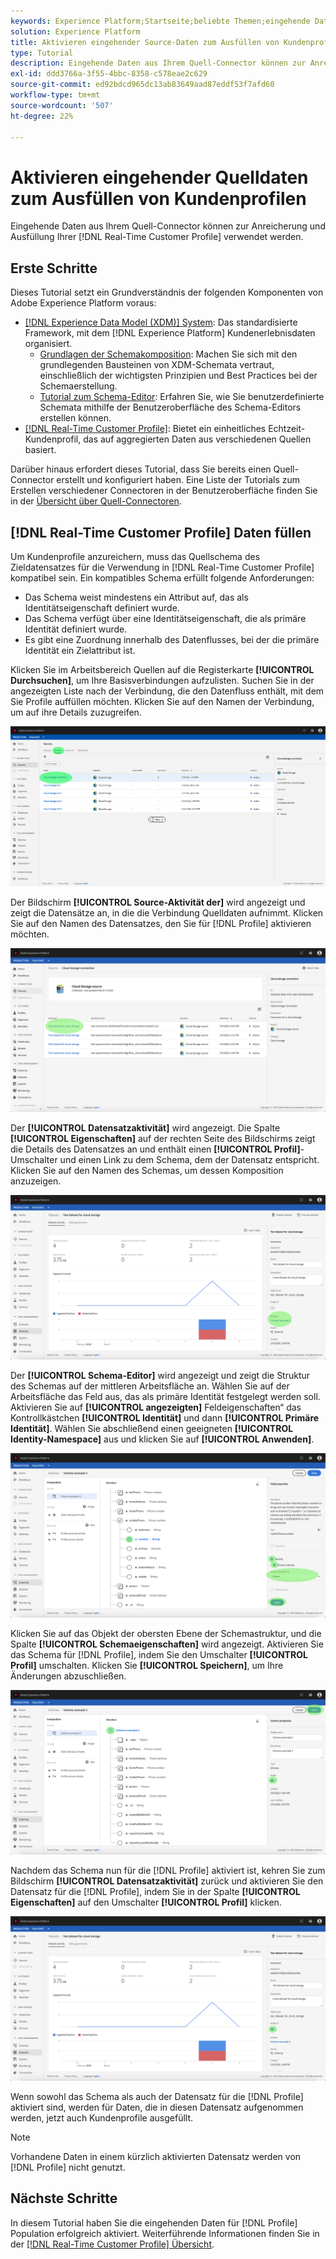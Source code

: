 ```yaml
---
keywords: Experience Platform;Startseite;beliebte Themen;eingehende Daten aktivieren;Profil befüllen;rtcp befüllen;Einheitliches Profil befüllen
solution: Experience Platform
title: Aktivieren eingehender Source-Daten zum Ausfüllen von Kundenprofilen über die Benutzeroberfläche
type: Tutorial
description: Eingehende Daten aus Ihrem Quell-Connector können zur Anreicherung und Ausfüllung Ihrer Echtzeit-Kundenprofildaten verwendet werden.
exl-id: ddd3766a-3f55-4bbc-8358-c578eae2c629
source-git-commit: ed92bdcd965dc13ab83649aad87eddf53f7afd60
workflow-type: tm+mt
source-wordcount: '507'
ht-degree: 22%

---
```


# Aktivieren eingehender Quelldaten zum Ausfüllen von Kundenprofilen

Eingehende Daten aus Ihrem Quell-Connector können zur Anreicherung und Ausfüllung Ihrer [!DNL Real-Time Customer Profile] verwendet werden.

## Erste Schritte

Dieses Tutorial setzt ein Grundverständnis der folgenden Komponenten von Adobe Experience Platform voraus:

- [[!DNL Experience Data Model (XDM)] System](../../../xdm/home.md): Das standardisierte Framework, mit dem [!DNL Experience Platform] Kundenerlebnisdaten organisiert.
   - [Grundlagen der Schemakomposition](../../../xdm/schema/composition.md): Machen Sie sich mit den grundlegenden Bausteinen von XDM-Schemata vertraut, einschließlich der wichtigsten Prinzipien und Best Practices bei der Schemaerstellung.
   - [Tutorial zum Schema-Editor](../../../xdm/tutorials/create-schema-ui.md): Erfahren Sie, wie Sie benutzerdefinierte Schemata mithilfe der Benutzeroberfläche des Schema-Editors erstellen können.
- [[!DNL Real-Time Customer Profile]](../../../profile/home.md): Bietet ein einheitliches Echtzeit-Kundenprofil, das auf aggregierten Daten aus verschiedenen Quellen basiert.

Darüber hinaus erfordert dieses Tutorial, dass Sie bereits einen Quell-Connector erstellt und konfiguriert haben.  Eine Liste der Tutorials zum Erstellen verschiedener Connectoren in der Benutzeroberfläche finden Sie in der [Übersicht über Quell-Connectoren](../../home.md).

## [!DNL Real-Time Customer Profile] Daten füllen

Um Kundenprofile anzureichern, muss das Quellschema des Zieldatensatzes für die Verwendung in [!DNL Real-Time Customer Profile] kompatibel sein. Ein kompatibles Schema erfüllt folgende Anforderungen:

- Das Schema weist mindestens ein Attribut auf, das als Identitätseigenschaft definiert wurde.
- Das Schema verfügt über eine Identitätseigenschaft, die als primäre Identität definiert wurde.
- Es gibt eine Zuordnung innerhalb des Datenflusses, bei der die primäre Identität ein Zielattribut ist.

Klicken Sie im Arbeitsbereich Quellen auf die Registerkarte **[!UICONTROL Durchsuchen]**, um Ihre Basisverbindungen aufzulisten. Suchen Sie in der angezeigten Liste nach der Verbindung, die den Datenfluss enthält, mit dem Sie Profile auffüllen möchten. Klicken Sie auf den Namen der Verbindung, um auf ihre Details zuzugreifen.

![](../../images/tutorials/dataflow/cloud-storage/batch/browse.png)

Der Bildschirm **[!UICONTROL Source-Aktivität der]** wird angezeigt und zeigt die Datensätze an, in die die Verbindung Quelldaten aufnimmt. Klicken Sie auf den Namen des Datensatzes, den Sie für [!DNL Profile] aktivieren möchten.

![](../../images/tutorials/dataflow/cloud-storage/batch/dataset-dataflow.png)

Der **[!UICONTROL Datensatzaktivität]** wird angezeigt. Die Spalte **[!UICONTROL Eigenschaften]** auf der rechten Seite des Bildschirms zeigt die Details des Datensatzes an und enthält einen **[!UICONTROL Profil]**-Umschalter und einen Link zu dem Schema, dem der Datensatz entspricht. Klicken Sie auf den Namen des Schemas, um dessen Komposition anzuzeigen.

![](../../images/tutorials/dataflow/cloud-storage/batch/select-dataset-schema.png)

Der **[!UICONTROL Schema-Editor]** wird angezeigt und zeigt die Struktur des Schemas auf der mittleren Arbeitsfläche an. Wählen Sie auf der Arbeitsfläche das Feld aus, das als primäre Identität festgelegt werden soll. Aktivieren Sie auf **[!UICONTROL angezeigten]** Feldeigenschaften“ das Kontrollkästchen **[!UICONTROL Identität]** und dann **[!UICONTROL Primäre Identität]**. Wählen Sie abschließend einen geeigneten **[!UICONTROL Identity-Namespace]** aus und klicken Sie auf **[!UICONTROL Anwenden]**.

![](../../images/tutorials/dataflow/cloud-storage/batch/set-schema-identity.png)

Klicken Sie auf das Objekt der obersten Ebene der Schemastruktur, und die Spalte **[!UICONTROL Schemaeigenschaften]** wird angezeigt. Aktivieren Sie das Schema für [!DNL Profile], indem Sie den Umschalter **[!UICONTROL Profil]** umschalten. Klicken Sie **[!UICONTROL Speichern]**, um Ihre Änderungen abzuschließen.

![](../../images/tutorials/dataflow/cloud-storage/batch/enable-profile.png)

Nachdem das Schema nun für die [!DNL Profile] aktiviert ist, kehren Sie zum Bildschirm **[!UICONTROL Datensatzaktivität]** zurück und aktivieren Sie den Datensatz für die [!DNL Profile], indem Sie in der Spalte **[!UICONTROL Eigenschaften]** auf den Umschalter **[!UICONTROL Profil]** klicken.

![](../../images/tutorials/dataflow/cloud-storage/batch/enable-dataset-profile.png)

Wenn sowohl das Schema als auch der Datensatz für die [!DNL Profile] aktiviert sind, werden für Daten, die in diesen Datensatz aufgenommen werden, jetzt auch Kundenprofile ausgefüllt.

>[!NOTE]
>
>Vorhandene Daten in einem kürzlich aktivierten Datensatz werden von [!DNL Profile] nicht genutzt.

## Nächste Schritte

In diesem Tutorial haben Sie die eingehenden Daten für [!DNL Profile] Population erfolgreich aktiviert. Weiterführende Informationen finden Sie in der [[!DNL Real-Time Customer Profile] Übersicht](../../../profile/home.md).
